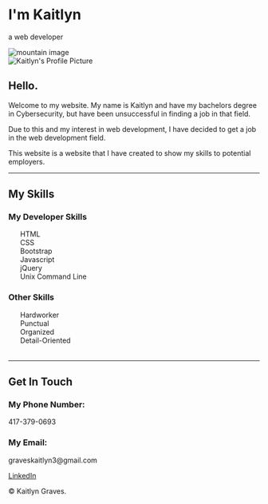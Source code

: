 <!DOCTYPE html>
<html lang="en" dir="ltr">
<head>
  <meta charset="utf-8">
  <title>Kaitlyn Graves</title>
  <link rel="stylesheet" href="css/styles.css">
  <link rel="icon" href="favicon.ico">
  <link rel="preconnect" href="https://fonts.googleapis.com">
  <link rel="preconnect" href="https://fonts.gstatic.com" crossorigin>
  <link href="https://fonts.googleapis.com/css2?family=Sacramento&display=swap" rel="stylesheet">
</head>
<body>
  <div class="top-container">
    <h1>I'm Kaitlyn</h1>
    <p>a web developer</p>
    <img class="mountain" src="images/mountain.png" alt="mountain image">
    <div class="middle-container">
      <div class="profile">
        <img src="images/Kaitlyn-modified.png" alt="Kaitlyn's Profile Picture">
        <h2>Hello.</h2>
        <p class="Welcome">Welcome to my website. My name is Kaitlyn and have my bachelors degree in Cybersecurity, but have been
          unsuccessful in finding a job in that field.</p>
        <p class="Interest">Due to this and my interest in web development, I have decided to get a job in the web development field.</p>
        <p class="My-site">This website is a website that I have created to show my skills to potential employers.</p>
      </div>
      <hr>
      <div class="skills">
        <h2>My Skills</h2>
        <table>
        <div class="developer-skills">
          <h3>My Developer Skills</h3>
          <ul style="list-style:none">
            <li>HTML</li>
            <li>CSS</li>
            <li>Bootstrap</li>
            <li>Javascript</li>
            <li>jQuery</li>
            <li>Unix Command Line</li>
          </ul>
        </div>
        <div class="other-skills">
          <h3>Other Skills</h3>
          <ul style="list-style:none">
            <li>Hardworker</li>
            <li>Punctual</li>
            <li>Organized</li>
            <li>Detail-Oriented</li>
          </ul>
        </div>
        </table>
      </div>
      <hr>
      <div class="contact-me">
        <h2>Get In Touch</h2>
        <h3>My Phone Number:</h3>
        <p>417-379-0693</p>
        <h3>My Email:</h3>
        <p>graveskaitlyn3@gmail.com</p>
      </div>
    </div>
    <div class="bottom-container">
      <a class="footer-link" href="https://www.linkedin.com/in/kaitlyn-graves-7311201a5/">LinkedIn</a>
      <p>© Kaitlyn Graves.</p>
    </div>
</body>
</html>

